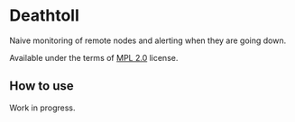 Deathtoll
=========

Naive monitoring of remote nodes and alerting when they are going down.

Available under the terms of [MPL 2.0](LICENSE) license.

How to use
----------

Work in progress.
